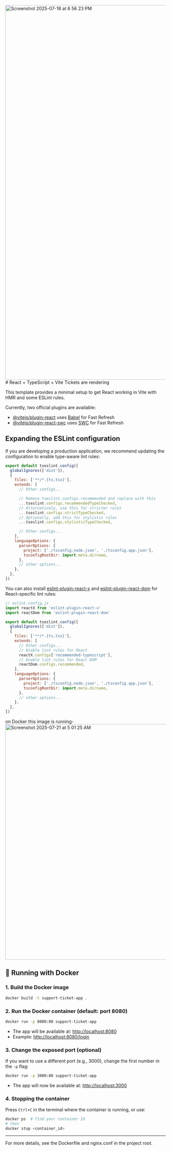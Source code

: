 
<img width="765" height="1177" alt="Screenshot 2025-07-18 at 6 56 23 PM" src="https://github.com/user-attachments/assets/c42cb061-3970-45bb-acd6-4557e9cba0fc" /># React + TypeScript + Vite
Tickets are rendering




This template provides a minimal setup to get React working in Vite with HMR and some ESLint rules.

Currently, two official plugins are available:

- [@vitejs/plugin-react](https://github.com/vitejs/vite-plugin-react/blob/main/packages/plugin-react) uses [Babel](https://babeljs.io/) for Fast Refresh
- [@vitejs/plugin-react-swc](https://github.com/vitejs/vite-plugin-react/blob/main/packages/plugin-react-swc) uses [SWC](https://swc.rs/) for Fast Refresh

## Expanding the ESLint configuration

If you are developing a production application, we recommend updating the configuration to enable type-aware lint rules:

```js
export default tseslint.config([
  globalIgnores(['dist']),
  {
    files: ['**/*.{ts,tsx}'],
    extends: [
      // Other configs...

      // Remove tseslint.configs.recommended and replace with this
      ...tseslint.configs.recommendedTypeChecked,
      // Alternatively, use this for stricter rules
      ...tseslint.configs.strictTypeChecked,
      // Optionally, add this for stylistic rules
      ...tseslint.configs.stylisticTypeChecked,

      // Other configs...
    ],
    languageOptions: {
      parserOptions: {
        project: ['./tsconfig.node.json', './tsconfig.app.json'],
        tsconfigRootDir: import.meta.dirname,
      },
      // other options...
    },
  },
])
```

You can also install [eslint-plugin-react-x](https://github.com/Rel1cx/eslint-react/tree/main/packages/plugins/eslint-plugin-react-x) and [eslint-plugin-react-dom](https://github.com/Rel1cx/eslint-react/tree/main/packages/plugins/eslint-plugin-react-dom) for React-specific lint rules:

```js
// eslint.config.js
import reactX from 'eslint-plugin-react-x'
import reactDom from 'eslint-plugin-react-dom'

export default tseslint.config([
  globalIgnores(['dist']),
  {
    files: ['**/*.{ts,tsx}'],
    extends: [
      // Other configs...
      // Enable lint rules for React
      reactX.configs['recommended-typescript'],
      // Enable lint rules for React DOM
      reactDom.configs.recommended,
    ],
    languageOptions: {
      parserOptions: {
        project: ['./tsconfig.node.json', './tsconfig.app.json'],
        tsconfigRootDir: import.meta.dirname,
      },
      // other options...
    },
  },
])
```

on Docker this image is running-
<img width="1303" height="740" alt="Screenshot 2025-07-21 at 5 01 25 AM" src="https://github.com/user-attachments/assets/a16e2e58-4a5f-49c0-bcac-a1f89d7e2d37" />

## 🚀 Running with Docker

### 1. Build the Docker image

```bash
docker build -t support-ticket-app .
```

### 2. Run the Docker container (default: port 8080)

```bash
docker run -p 8080:80 support-ticket-app
```

- The app will be available at: [http://localhost:8080](http://localhost:8080)
- Example: [http://localhost:8080/login](http://localhost:8080/login)

### 3. Change the exposed port (optional)

If you want to use a different port (e.g., 3000), change the first number in the `-p` flag:

```bash
docker run -p 3000:80 support-ticket-app
```

- The app will now be available at: [http://localhost:3000](http://localhost:3000)

### 4. Stopping the container

Press `Ctrl+C` in the terminal where the container is running, or use:

```bash
docker ps  # find your container ID
# then
docker stop <container_id>
```

---

For more details, see the Dockerfile and nginx.conf in the project root.


